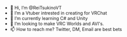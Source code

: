 - 👋 Hi, I’m @ReiTsukinoVT
- 👀 I’m a Vtuber intrested in creating for VRChat
- 🌱 I’m currently learning C# and Unity
- 💞️ I’m looking to make VRC Worlds and AVI's.
- 📫 How to reach me? Twitter, DM, Email are best bets

<!---
ReiTsukinoVT/ReiTsukinoVT is a ✨ special ✨ repository because its `README.md` (this file) appears on your GitHub profile.
You can click the Preview link to take a look at your changes.
--->
